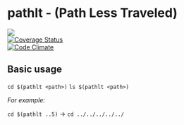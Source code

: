 # pathlt - (Path Less Traveled)

![](https://travis-ci.org/digwanderlust/pathlt.svg?branch=master) </br>
[![Coverage Status](https://coveralls.io/repos/github/digwanderlust/pathlt/badge.svg?branch=master)](https://coveralls.io/github/digwanderlust/pathlt?branch=master) </br>
[![Code Climate](https://codeclimate.com/github/digwanderlust/pathlt/badges/gpa.svg)](https://codeclimate.com/github/digwanderlust/pathlt) </br>

## Basic usage

`cd $(pathlt <path>)`
`ls $(pathlt <path>)`

*For example:*

`cd $(pathlt ..5)` -> `cd ../../../../../`

